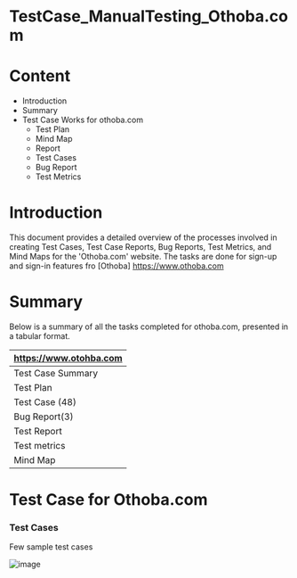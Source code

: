 # TestCase_ManualTesting_Othoba.com

# Content

- Introduction
- Summary
- Test Case Works for othoba.com
  - Test Plan
  - Mind Map
  - Report
  - Test Cases
  - Bug Report
  - Test Metrics

 # Introduction 
 This document provides a detailed overview of the processes involved in creating Test Cases, Test Case Reports, Bug Reports, Test Metrics, and Mind Maps for the 'Othoba.com' website.
 The tasks are done for sign-up and sign-in features fro [Othoba] https://www.othoba.com

 # Summary

Below is a summary of all the tasks completed for othoba.com, presented in a tabular format.

| https://www.otohba.com |  
| :-------------------------- |
| Test Case Summary           |
| Test Plan                   |
| Test Case (48)              |
| Bug Report(3)               | 
| Test Report                 | 
| Test metrics                |
| Mind Map                    |


# Test Case for Othoba.com

### Test Cases

Few sample test cases

![image](https://github.com/jasin0x/TestCase_ManualTesting_Othoba.com/assets/46416678/4f4059ab-63a0-4665-a3e5-4df1672c6175)





